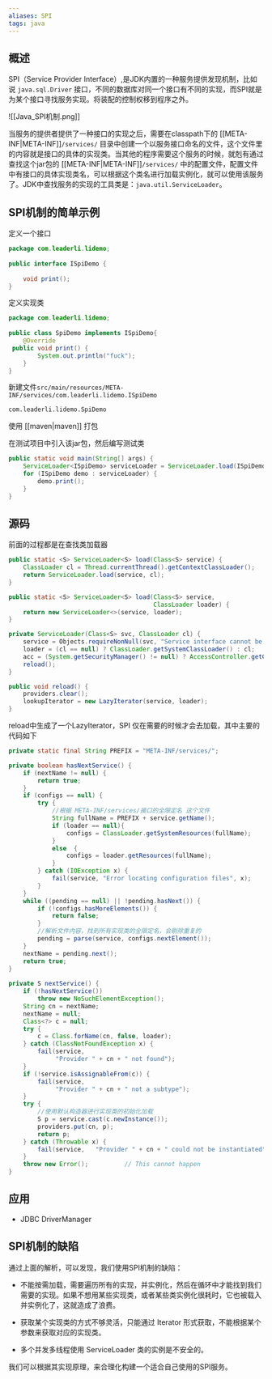 ```yaml
---
aliases: SPI
tags: java
---
```


## 概述

SPI（Service Provider Interface）,是JDK内置的一种服务提供发现机制，比如说 
 `java.sql.Driver` 接口，不同的数据库对同一个接口有不同的实现，而SPI就是为某个接口寻找服务实现。将装配的控制权移到程序之外。

![[Java_SPI机制.png]]

当服务的提供者提供了一种接口的实现之后，需要在classpath下的 [[META-INF|META-INF]]`/services/` 目录中创建一个以服务接口命名的文件，这个文件里的内容就是接口的具体的实现类。当其他的程序需要这个服务的时候，就剋有通过查找这个jar包的 [[META-INF|META-INF]]`/services/` 中的配置文件，配置文件中有接口的具体实现类名，可以根据这个类名进行加载实例化，就可以使用该服务了。JDK中查找服务的实现的工具类是：`java.util.ServiceLoader`。


 ## SPI机制的简单示例
 
定义一个接口
```java
package com.leaderli.lidemo;  
  
public interface ISpiDemo {  
  
    void print();  
}
```
定义实现类
```java
package com.leaderli.lidemo;  
  
public class SpiDemo implements ISpiDemo{  
    @Override  
 public void print() {  
        System.out.println("fuck");  
    }  
}
```

新建文件`src/main/resources/META-INF/services/com.leaderli.lidemo.ISpiDemo`
```txt
com.leaderli.lidemo.SpiDemo
```
使用 [[maven|maven]] 打包

在测试项目中引入该jar包，然后编写测试类

```java
public static void main(String[] args) {  
    ServiceLoader<ISpiDemo> serviceLoader = ServiceLoader.load(ISpiDemo.class);  
    for (ISpiDemo demo : serviceLoader) {  
        demo.print();  
    }  
}
```

## 源码

前面的过程都是在查找类加载器

```java
public static <S> ServiceLoader<S> load(Class<S> service) {  
    ClassLoader cl = Thread.currentThread().getContextClassLoader();  
    return ServiceLoader.load(service, cl);  
}

public static <S> ServiceLoader<S> load(Class<S> service,  
                                        ClassLoader loader) {  
    return new ServiceLoader<>(service, loader);  
}

private ServiceLoader(Class<S> svc, ClassLoader cl) {  
    service = Objects.requireNonNull(svc, "Service interface cannot be null");  
    loader = (cl == null) ? ClassLoader.getSystemClassLoader() : cl;  
    acc = (System.getSecurityManager() != null) ? AccessController.getContext() : null;  
    reload();  
}

public void reload() {  
    providers.clear();  
    lookupIterator = new LazyIterator(service, loader);  
}

```

reload中生成了一个LazyIterator，SPI 仅在需要的时候才会去加载，其中主要的代码如下

```java
private static final String PREFIX = "META-INF/services/";

private boolean hasNextService() {  
    if (nextName != null) {  
        return true;  
    }  
    if (configs == null) {  
        try {  
			//根据 META-INF/services/接口的全限定名 这个文件
            String fullName = PREFIX + service.getName();  
            if (loader == null){
                configs = ClassLoader.getSystemResources(fullName);  
			}  
            else  {
 				configs = loader.getResources(fullName);  
			}
        } catch (IOException x) {  
            fail(service, "Error locating configuration files", x);  
        }  
    }  
    while ((pending == null) || !pending.hasNext()) {  
        if (!configs.hasMoreElements()) {  
            return false;  
        }  
		//解析文件内容，找到所有实现类的全限定名，会剔除重复的
        pending = parse(service, configs.nextElement());  
    }  
    nextName = pending.next();  
    return true;  
}  
  
private S nextService() {  
    if (!hasNextService())  
        throw new NoSuchElementException();  
    String cn = nextName;  
    nextName = null;  
    Class<?> c = null;  
    try {  
        c = Class.forName(cn, false, loader);  
    } catch (ClassNotFoundException x) {  
        fail(service,  
             "Provider " + cn + " not found");  
    }  
    if (!service.isAssignableFrom(c)) {  
        fail(service,  
             "Provider " + cn + " not a subtype");  
    }  
    try {  
		//使用默认构造器进行实现类的初始化加载
        S p = service.cast(c.newInstance());  
        providers.put(cn, p);  
        return p;  
    } catch (Throwable x) {  
        fail(service,   "Provider " + cn + " could not be instantiated",  x);  
    }  
    throw new Error();          // This cannot happen  
}
```


## 应用
- JDBC DriverManager


## SPI机制的缺陷

通过上面的解析，可以发现，我们使用SPI机制的缺陷：

-   不能按需加载，需要遍历所有的实现，并实例化，然后在循环中才能找到我们需要的实现。如果不想用某些实现类，或者某些类实例化很耗时，它也被载入并实例化了，这就造成了浪费。
    
-   获取某个实现类的方式不够灵活，只能通过 Iterator 形式获取，不能根据某个参数来获取对应的实现类。
    
-   多个并发多线程使用 ServiceLoader 类的实例是不安全的。


我们可以根据其实现原理，来合理化构建一个适合自己使用的SPI服务。
